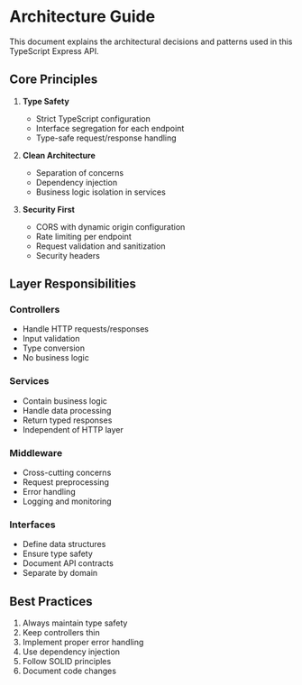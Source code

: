 # Architecture Guide

This document explains the architectural decisions and patterns used in this TypeScript Express API.

## Core Principles

1. **Type Safety**
   - Strict TypeScript configuration
   - Interface segregation for each endpoint
   - Type-safe request/response handling

2. **Clean Architecture**
   - Separation of concerns
   - Dependency injection
   - Business logic isolation in services

3. **Security First**
   - CORS with dynamic origin configuration
   - Rate limiting per endpoint
   - Request validation and sanitization
   - Security headers

## Layer Responsibilities

### Controllers
- Handle HTTP requests/responses
- Input validation
- Type conversion
- No business logic

### Services
- Contain business logic
- Handle data processing
- Return typed responses
- Independent of HTTP layer

### Middleware
- Cross-cutting concerns
- Request preprocessing
- Error handling
- Logging and monitoring

### Interfaces
- Define data structures
- Ensure type safety
- Document API contracts
- Separate by domain

## Best Practices

1. Always maintain type safety
2. Keep controllers thin
3. Implement proper error handling
4. Use dependency injection
5. Follow SOLID principles
6. Document code changes